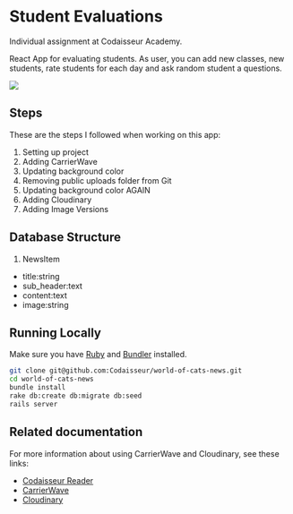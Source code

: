 # Student Evaluations

Individual assignment at Codaisseur Academy.

React App for evaluating students. As user, you can add new classes,
new students, rate students for each day and ask random student a questions.

[![](http://res.cloudinary.com/mdfchucknorris/image/upload/v1511964011/Screenshot_from_2017-11-29_14-51-00_cvwlv0.png)](http://res.cloudinary.com/mdfchucknorris/image/upload/v1511964011/Screenshot_from_2017-11-29_14-51-00_cvwlv0.png)

## Steps

These are the steps I followed when working on this app:

1. Setting up project
2. Adding CarrierWave
3. Updating background color
4. Removing public uploads folder from Git
5. Updating background color AGAIN
6. Adding Cloudinary
7. Adding Image Versions

## Database Structure

1. NewsItem

  * title:string
  * sub_header:text
  * content:text
  * image:string

## Running Locally

Make sure you have [Ruby](https://www.ruby-lang.org/en/) and [Bundler](http://bundler.io/) installed.

```bash
git clone git@github.com:Codaisseur/world-of-cats-news.git
cd world-of-cats-news
bundle install
rake db:create db:migrate db:seed
rails server
```

## Related documentation

For more information about using CarrierWave and Cloudinary, see these links:

* [Codaisseur Reader](https://read.codaisseur.com/topics/day-12-file-uploads-with-carrierwave/articles/file-uploads-with-carrierwave-cloudinary)
* [CarrierWave](https://github.com/carrierwaveuploader/carrierwave)
* [Cloudinary](http://cloudinary.com/documentation/rails_integration#getting_started_guide)
